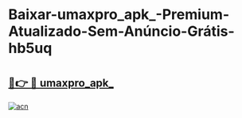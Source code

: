 # Baixar-umaxpro_apk_-Premium-Atualizado-Sem-Anúncio-Grátis-hb5uq

# <h2><a href="https://go2dar.esa.edu.pl?src=umaxpro_apk_&ref=hb5uq">🔗👉 🔴 umaxpro_apk_</a></h2>

[![acn](https://github.com/user-attachments/assets/0f9c940e-d8b0-45ae-aac7-cd30a18b3e1c)](https://go2dar.esa.edu.pl?src=umaxpro_apk_&ref=hb5uq)

